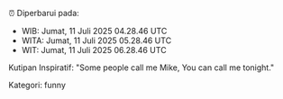 ⏰ Diperbarui pada:
- WIB: Jumat, 11 Juli 2025 04.28.46 UTC
- WITA: Jumat, 11 Juli 2025 05.28.46 UTC
- WIT: Jumat, 11 Juli 2025 06.28.46 UTC

Kutipan Inspiratif:
"Some people call me Mike, You can call me tonight."


Kategori: funny

